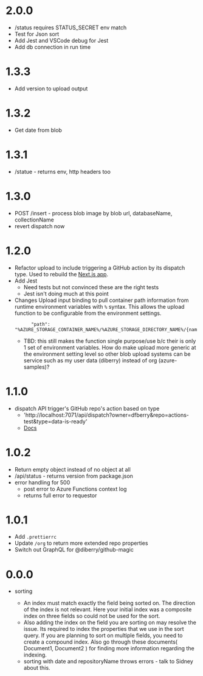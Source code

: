 # 2.0.0

* /status requires STATUS_SECRET env match
* Test for Json sort
* Add Jest and VSCode debug for Jest
* Add db connection in run time

# 1.3.3

* Add version to upload output

# 1.3.2

* Get date from blob

# 1.3.1

* /statue - returns env, http headers too

# 1.3.0

* POST /insert - process blob image by blob url, databaseName, collectionName
* revert dispatch now

# 1.2.0

* Refactor upload to include triggering a GitHub action by its dispatch type. Used to rebuild the [Next.js app](https://github.com/dfberry/github-data-dashboard-nextjs/actions). 
* Add Jest
    * Need tests but not convinced these are the right tests
    * Jest isn't doing much at this point
* Changes Upload input binding to pull container path information from runtime environment variables with `%` syntax. This allows the upload function to be configurable from the environment settings. 
    ```
          "path": "%AZURE_STORAGE_CONTAINER_NAME%/%AZURE_STORAGE_DIRECTORY_NAME%/{name}",
    ```
    * TBD: this still makes the function single purpose/use b/c their is only 1 set of environment variables. How do make upload more generic at the environment setting level so other blob upload systems can be service such as my user data (diberry) instead of org (azure-samples)? 

# 1.1.0

* dispatch API trigger's GitHub repo's action based on type
    * 'http://localhost:7071/api/dispatch?owner=dfberry&repo=actions-test&type=data-is-ready'
    * [Docs](./README.md#dispatch-api)

# 1.0.2

* Return empty object instead of no object at all 
* /api/status - returns version from package.json
* error handling for 500
    * post error to Azure Functions context log
    * returns full error to requestor

# 1.0.1

* Add `.prettierrc`
* Update `/org` to return more extended repo properties
* Switch out GraphQL for @diberry/github-magic

# 0.0.0

* sorting

    * An index must match exactly the field being sorted on. The direction of the index is not relevant. Here your initial index was a composite index on three fields so could not be used for the sort.
    * Also adding the index on the field you are sorting on may resolve the issue. Its required to index the properties that we use in the sort query. If you are planning to sort on multiple fields, you need to create a compound index. Also go through these documents( Document1, Document2 ) for finding more information regarding the indexing.
    * sorting with date and repositoryName throws errors - talk to Sidney about this.

